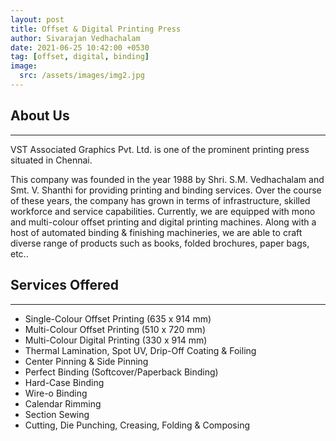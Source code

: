 ```yaml
---
layout: post
title: Offset & Digital Printing Press
author: Sivarajan Vedhachalam
date: 2021-06-25 10:42:00 +0530
tag: [offset, digital, binding]
image:
  src: /assets/images/img2.jpg
---
```


## About Us
---
VST Associated Graphics Pvt. Ltd. is one of the prominent printing press situated in Chennai. 

This company was founded in the year 1988 by Shri. S.M. Vedhachalam and Smt. V. Shanthi for providing printing and binding services. Over the course of these years, the company has grown in terms of infrastructure, skilled workforce and service capabilities. Currently, we are equipped with mono and multi-colour offset printing and digital printing machines. Along with a host of automated binding & finishing machineries, we are able to craft diverse range of products such as books, folded brochures, paper bags, etc..

## Services Offered
---
- Single-Colour Offset Printing (635 x 914 mm)
- Multi-Colour Offset Printing (510 x 720 mm)
- Multi-Colour Digital Printing (330 x 914 mm)
- Thermal Lamination, Spot UV, Drip-Off Coating & Foiling
- Center Pinning & Side Pinning
- Perfect Binding (Softcover/Paperback Binding)
- Hard-Case Binding
- Wire-o Binding
- Calendar Rimming
- Section Sewing
- Cutting, Die Punching, Creasing, Folding & Composing
